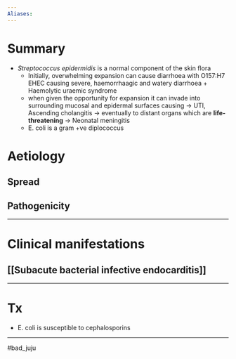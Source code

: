 ```yaml
---
Aliases:
---
```

# Summary
-   *Streptococcus epidermidis* is a normal component of the skin flora
    -   Initially, overwhelming expansion can cause diarrhoea with O157:H7 EHEC causing severe, haemorrhaagic and watery diarrhoea + Haemolytic uraemic syndrome
    -   when given the opportunity for expansion it can invade into surrounding mucosal and epidermal surfaces causing → UTI, Ascending cholangitis → eventually to distant organs which are **life-threatening** → Neonatal meningitis
    -   E. coli is a gram +ve diplococcus
	
# Aetiology
## Spread
## Pathogenicity

---
# Clinical manifestations
## [[Subacute bacterial infective endocarditis]]

---
# Tx 

-   E. coli is susceptible to cephalosporins

---
#bad_juju 